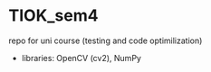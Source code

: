 # TIOK_sem4

repo for uni course (testing and code optimilization)

- libraries: OpenCV (cv2), NumPy
